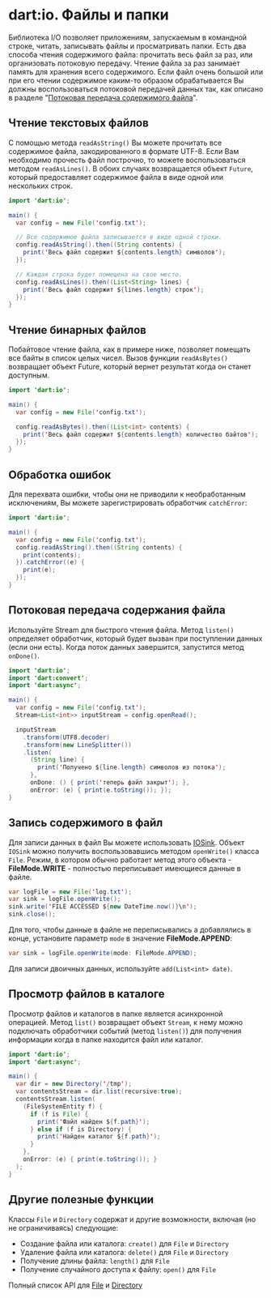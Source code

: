 # dart:io. Файлы и папки

Библиотека I/O позволяет приложениям, запускаемым в командной строке, читать, записывать файлы и просматривать папки. Есть два способа чтения содержимого файла: прочитать весь файл за раз, или организовать потоковую передачу. Чтение файла за раз занимает память для хранения всего содержимого. Если файл очень большой или при его чтении содержимое каким-то образом обрабатывается Вы должны воспользоваться потоковой передачей данных так, как описано в разделе "[Потоковая передача содержимого файла](#_5)".

## Чтение текстовых файлов

C помощью метода `readAsString()` Вы можете прочитать все содержимое файла, закодированного в формате UTF-8. Если Вам необходимо прочесть файл построчно, то можете воспользоваться методом `readAsLines()`. В обоих случаях возвращается объект `Future`, который предоставляет содержимое файла в виде одной или нескольких строк.

```java
import 'dart:io';

main() {
  var config = new File('config.txt');

  // Все содержимое файла записывается в виде одной строки.
  config.readAsString().then((String contents) {
    print('Весь файл содержит ${contents.length} символов');
  });

  // Каждая строка будет помещена на свое место.
  config.readAsLines().then((List<String> lines) {
    print('Весь файл содержит ${lines.length} строк');
  });
}
```

## Чтение бинарных файлов

Побайтовое чтение файла, как в примере ниже, позволяет помещать все байты в список целых чисел. Вызов функции `readAsBytes()` возвращает объект Future, который вернет результат когда он станет доступным.

```java
import 'dart:io';

main() {
  var config = new File('config.txt');

  config.readAsBytes().then((List<int> contents) {
    print('Весь файл содержит ${contents.length} количество байтов');
  });
}
```

## Обработка ошибок

Для перехвата ошибки, чтобы они не приводили к необработанным исключениям, Вы можете зарегистрировать обработчик `catchError`:

```java
import 'dart:io';

main() {
  var config = new File('config.txt');
  config.readAsString().then((String contents) {
    print(contents);
  }).catchError((e) {
    print(e);
  });
}
```

## Потоковая передача содержания файла

Используйте Stream для быстрого чтения файла. Метод `listen()` определяет обработчик, который будет вызван при поступлении данных (если они есть). Когда поток данных завершится, запустится метод `onDone()`.

```java
import 'dart:io';
import 'dart:convert';
import 'dart:async';

main() {
  var config = new File('config.txt');
  Stream<List<int>> inputStream = config.openRead();

  inputStream
    .transform(UTF8.decoder)
    .transform(new LineSplitter())
    .listen(
      (String line) { 
        print('Получено ${line.length} символов из потока');
      },
      onDone: () { print('теперь файл закрыт'); },
      onError: (e) { print(e.toString()); });
}
```

## Запись содержимого в файл

Для записи данных в файл Вы можете использовать [IOSink](http://api.dartlang.org/dart_io/IOSink.html). Объект `IOSink` можно получить воспользовавшись методом `openWrite()` класса `File`. Режим, в котором обычно работает метод этого объекта - **FileMode.WRITE** - полностью переписывает имеющиеся данные в файле.

```java
var logFile = new File('log.txt');
var sink = logFile.openWrite();
sink.write('FILE ACCESSED ${new DateTime.now()}\n');
sink.close();
```

Для того, чтобы данные в файле не переписывались а добавлялись в конце, установите параметр `mode`  в значение **FileMode.APPEND**:

```java
var sink = logFile.openWrite(mode: FileMode.APPEND); 
```

Для записи двоичных данных, используйте `add(List<int> date)`.

## Просмотр файлов в каталоге

Просмотр файлов и каталогов в папке является асинхронной операцией. Метод `list()` возвращает объект `Stream`, к нему можно подключать обработчики событий (метод `listen()`) для получения информации когда в папке находится файл или каталог.

```java
import 'dart:io';
import 'dart:async';

main() {
  var dir = new Directory('/tmp');
  var contentsStream = dir.list(recursive:true);
  contentsStream.listen(
    (FileSystemEntity f) {
      if (f is File) {
        print('Файл найден ${f.path}');
      } else if (f is Directory) {
        print('Найден каталог ${f.path}');
      }
    },
    onError: (e) { print(e.toString()); }
  );
}
```

## Другие полезные функции

Классы `File` и `Directory` содержат и другие возможности, включая (но не ограничиваясь) следующие:

- Создание файла или каталога: `create()` для `File` и `Directory`
- Удаление файла или каталога: `delete()` для `File` и `Directory`
- Получение длины файла: `length()` для `File`
- Получение случайного доступа к файлу: `open()` для `File`

Полный список API для [File](http://api.dartlang.org/io/File.html) и [Directory](http://api.dartlang.org/io/Directory.html)
